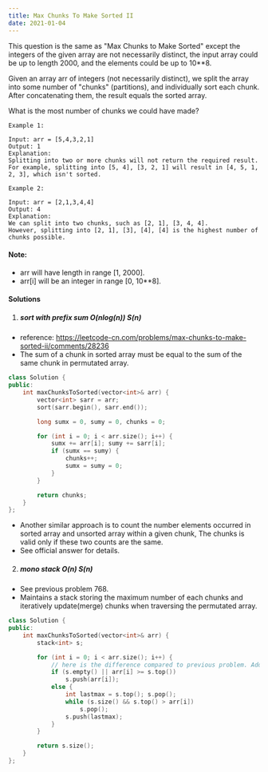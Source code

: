 ```yaml
---
title: Max Chunks To Make Sorted II
date: 2021-01-04
---
```

This question is the same as "Max Chunks to Make Sorted" except the integers of the given array are not necessarily distinct, the input array could be up to length 2000, and the elements could be up to 10**8.

Given an array arr of integers (not necessarily distinct), we split the array into some number of "chunks" (partitions), and individually sort each chunk.  After concatenating them, the result equals the sorted array.

What is the most number of chunks we could have made?

```
Example 1:

Input: arr = [5,4,3,2,1]
Output: 1
Explanation:
Splitting into two or more chunks will not return the required result.
For example, splitting into [5, 4], [3, 2, 1] will result in [4, 5, 1, 2, 3], which isn't sorted.

Example 2:

Input: arr = [2,1,3,4,4]
Output: 4
Explanation:
We can split into two chunks, such as [2, 1], [3, 4, 4].
However, splitting into [2, 1], [3], [4], [4] is the highest number of chunks possible.
```

#### Note:

-    arr will have length in range [1, 2000].
-    arr[i] will be an integer in range [0, 10**8].


#### Solutions

1. ##### sort with prefix sum  O(nlog(n)) S(n)

- reference: https://leetcode-cn.com/problems/max-chunks-to-make-sorted-ii/comments/28236
- The sum of a chunk in sorted array must be equal to the sum of the same chunk in permutated array.

```cpp
class Solution {
public:
    int maxChunksToSorted(vector<int>& arr) {
        vector<int> sarr = arr;
        sort(sarr.begin(), sarr.end());

        long sumx = 0, sumy = 0, chunks = 0;

        for (int i = 0; i < arr.size(); i++) {
            sumx += arr[i]; sumy += sarr[i];
            if (sumx == sumy) {
                chunks++;
                sumx = sumy = 0;
            }
        }

        return chunks;
    }
};
```
- Another similar approach is to count the number elements occurred in sorted array and unsorted array within a given chunk, The chunks is valid only if these two counts are the same.
- See official answer for details.

2. ##### mono stack O(n) S(n)

- See previous problem 768.
- Maintains a stack storing the maximum number of each chunks and iteratively update(merge) chunks when traversing the permutated array.

```cpp
class Solution {
public:
    int maxChunksToSorted(vector<int>& arr) {
        stack<int> s;

        for (int i = 0; i < arr.size(); i++) {
            // here is the difference compared to previous problem. Add chunks eagerly.
            if (s.empty() || arr[i] >= s.top())
                s.push(arr[i]);
            else {
                int lastmax = s.top(); s.pop();
                while (s.size() && s.top() > arr[i])
                    s.pop();
                s.push(lastmax);
            }
        }

        return s.size();
    }
};
```